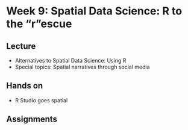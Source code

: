 # Week 9: Spatial Data Science: R to the “r”escue

## Lecture
*   Alternatives to Spatial Data Science: Using R
*   Special topics: Spatial narratives through social media

## Hands on
*   R Studio goes spatial

## Assignments
